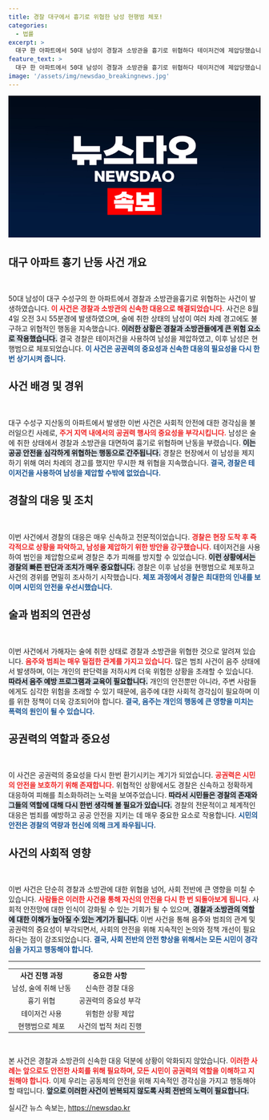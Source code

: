 ```yaml
---
title: 경찰 대구에서 흉기로 위협한 남성 현행범 체포!
categories:
  - 법률
excerpt: >
  대구 한 아파트에서 50대 남성이 경찰과 소방관을 흉기로 위협하다 테이저건에 제압당했습니다. 술에 취한 그가 진압에 나선 구조대원을 계속 위협해, 경찰은 불가피하게 조치를 취했습니다. 사건의 전말이 궁금하다면 클릭하세요!
feature_text: >
  대구 한 아파트에서 50대 남성이 경찰과 소방관을 흉기로 위협하다 테이저건에 제압당했습니다. 술에 취한 그가 진압에 나선 구조대원을 계속 위협해, 경찰은 불가피하게 조치를 취했습니다. 사건의 전말이 궁금하다면 클릭하세요!
image: '/assets/img/newsdao_breakingnews.jpg'
---
```


<p><img src="/assets/img/newsdao_breakingnews.jpg" alt="pcversion 속보" /></p>

<h2 data-ke-size="size26">대구 아파트 흉기 난동 사건 개요</h2>

<p data-ke-size="size16">&nbsp;</p>

<p>50대 남성이 대구 수성구의 한 아파트에서 경찰과 소방관을흉기로 위협하는 사건이 발생하였습니다. <b><span style="color: #ee2323;">이 사건은 경찰과 소방관의 신속한 대응으로 해결되었습니다.</span></b> 사건은 8월 4일 오전 3시 55분경에 발생하였으며, 술에 취한 상태의 남성이 여러 차례 경고에도 불구하고 위협적인 행동을 지속했습니다. <b><span style="background-color: #21538527;">이러한 상황은 경찰과 소방관들에게 큰 위험 요소로 작용했습니다.</span></b> 결국 경찰은 테이저건을 사용하여 남성을 제압하였고, 이후 남성은 현행범으로 체포되었습니다. <b><span style="color: #1a5490;">이 사건은 공권력의 중요성과 신속한 대응의 필요성을 다시 한번 상기시켜 줍니다.</span></b></p>

<h2 data-ke-size="size26">사건 배경 및 경위</h2>

<p data-ke-size="size16">&nbsp;</p>

<p>대구 수성구 지산동의 아파트에서 발생한 이번 사건은 사회적 안전에 대한 경각심을 불러일으킨 사례로, <b><span style="color: #ee2323;">주거 지역 내에서의 공권력 행사의 중요성을 부각시킵니다.</span></b> 남성은 술에 취한 상태에서 경찰과 소방관을 대면하여 흉기로 위협하며 난동을 부렸습니다. <b><span style="background-color: #21538527;">이는 공공 안전을 심각하게 위협하는 행동으로 간주됩니다.</span></b> 경찰은 현장에서 이 남성을 제지하기 위해 여러 차례의 경고를 했지만 무시한 채 위협을 지속했습니다. <b><span style="color: #1a5490;">결국, 경찰은 테이저건을 사용하여 남성을 제압할 수밖에 없었습니다.</span></b></p>

<h2 data-ke-size="size26">경찰의 대응 및 조치</h2>

<p data-ke-size="size16">&nbsp;</p>

<p>이번 사건에서 경찰의 대응은 매우 신속하고 전문적이었습니다. <b><span style="color: #ee2323;">경찰은 현장 도착 후 즉각적으로 상황을 파악하고, 남성을 제압하기 위한 방안을 강구했습니다.</span></b> 테이저건을 사용하여 범인을 제압함으로써 경찰은 추가 피해를 방지할 수 있었습니다. <b><span style="background-color: #21538527;">이런 상황에서는 경찰의 빠른 판단과 조치가 매우 중요합니다.</span></b> 경찰은 이후 남성을 현행범으로 체포하고 사건의 경위를 면밀히 조사하기 시작했습니다. <b><span style="color: #1a5490;">체포 과정에서 경찰은 최대한의 인내를 보이며 시민의 안전을 우선시했습니다.</span></b></p>

<h2 data-ke-size="size26">술과 범죄의 연관성</h2>

<p data-ke-size="size16">&nbsp;</p>

<p>이번 사건에서 가해자는 술에 취한 상태로 경찰과 소방관을 위협한 것으로 알려져 있습니다. <b><span style="color: #ee2323;">음주와 범죄는 매우 밀접한 관계를 가지고 있습니다.</span></b> 많은 범죄 사건이 음주 상태에서 발생하며, 이는 개인의 판단력을 저하시켜 더욱 위험한 상황을 초래할 수 있습니다. <b><span style="background-color: #21538527;">따라서 음주 예방 프로그램과 교육이 필요합니다.</span></b> 개인의 안전뿐만 아니라, 주변 사람들에게도 심각한 위험을 초래할 수 있기 때문에, 음주에 대한 사회적 경각심이 필요하며 이를 위한 정책이 더욱 강조되어야 합니다. <b><span style="color: #1a5490;">결국, 음주는 개인의 행동에 큰 영향을 미치는 폭력의 원인이 될 수 있습니다.</span></b></p>

<h2 data-ke-size="size26">공권력의 역할과 중요성</h2>

<p data-ke-size="size16">&nbsp;</p>

<p>이 사건은 공권력의 중요성을 다시 한번 환기시키는 계기가 되었습니다. <b><span style="color: #ee2323;">공권력은 시민의 안전을 보호하기 위해 존재합니다.</span></b> 위협적인 상황에서도 경찰은 신속하고 정확하게 대응하여 피해를 최소화하려는 노력을 보여주었습니다. <b><span style="background-color: #21538527;">따라서 시민들은 경찰의 존재와 그들의 역할에 대해 다시 한번 생각해 볼 필요가 있습니다.</span></b> 경찰의 전문적이고 체계적인 대응은 범죄를 예방하고 공공 안전을 지키는 데 매우 중요한 요소로 작용합니다. <b><span style="color: #1a5490;">시민의 안전은 경찰의 역량과 헌신에 의해 크게 좌우됩니다.</span></b></p>

<h2 data-ke-size="size26">사건의 사회적 영향</h2>

<p data-ke-size="size16">&nbsp;</p>

<p>이번 사건은 단순히 경찰과 소방관에 대한 위협을 넘어, 사회 전반에 큰 영향을 미칠 수 있습니다. <b><span style="color: #ee2323;">사람들은 이러한 사건을 통해 자신의 안전을 다시 한 번 되돌아보게 됩니다.</span></b> 사회적 안전망에 대한 인식이 강화될 수 있는 기회가 될 수 있으며, <b><span style="background-color: #21538527;">경찰과 소방관의 역할에 대한 이해가 높아질 수 있는 계기가 됩니다.</span></b> 이번 사건을 통해 음주와 범죄의 관계 및 공권력의 중요성이 부각되면서, 사회의 안전을 위해 지속적인 논의와 정책 개선이 필요하다는 점이 강조되었습니다. <b><span style="color: #1a5490;">결국, 사회 전반의 안전 향상을 위해서는 모든 시민이 경각심을 가지고 행동해야 합니다.</span></b></p>

<hr />

<table style="border-collapse: collapse; width: 100%;">
    <tbody>
        <tr>
            <td style="text-align: center; height: 17px;"><b>사건 진행 과정</b></td>
            <td style="text-align: center; height: 17px;"><b>중요한 사항</b></td>
        </tr>
        <tr>
            <td style="text-align: center; height: 17px;">남성, 술에 취해 난동</td>
            <td style="text-align: center; height: 17px;">신속한 경찰 대응</td>
        </tr>
        <tr>
            <td style="text-align: center; height: 17px;">흉기 위협</td>
            <td style="text-align: center; height: 17px;">공권력의 중요성 부각</td>
        </tr>
        <tr>
            <td style="text-align: center; height: 17px;">테이저건 사용</td>
            <td style="text-align: center; height: 17px;">위험한 상황 제압</td>
        </tr>
        <tr>
            <td style="text-align: center; height: 17px;">현행범으로 체포</td>
            <td style="text-align: center; height: 17px;">사건의 법적 처리 진행</td>
        </tr>
    </tbody>
</table>

<p data-ke-size="size16">&nbsp;</p>

<p>본 사건은 경찰과 소방관의 신속한 대응 덕분에 상황이 악화되지 않았습니다. <b><span style="color: #ee2323;">이러한 사례는 앞으로도 안전한 사회를 위해 필요하며, 모든 시민이 공권력의 역할을 이해하고 지원해야 합니다.</span></b> 이제 우리는 공동체의 안전을 위해 지속적인 경각심을 가지고 행동해야 할 때입니다. <b><span style="background-color: #21538527;">앞으로 이러한 사건이 반복되지 않도록 사회 전반의 노력이 필요합니다.</span></b></p>
실시간 뉴스 속보는, <a href="https://newsdao.kr" rel="dofollow">https://newsdao.kr</a>


